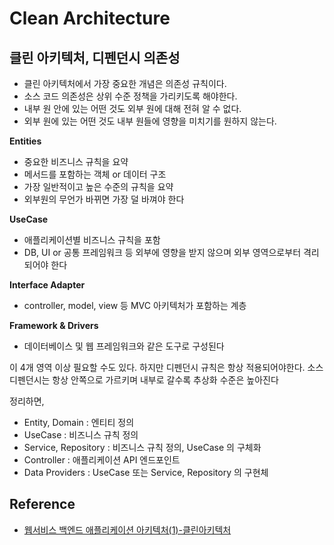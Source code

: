 # Clean Architecture

## 클린 아키텍처, 디펜던시 의존성

* 클린 아키텍처에서 가장 중요한 개념은 의존성 규칙이다.
* 소스 코드 의존성은 상위 수준 정책을 가리키도록 해야한다. 
* 내부 원 안에 있는 어떤 것도 외부 원에 대해 전혀 알 수 없다.
* 외부 원에 있는 어떤 것도 내부 원들에 영향을 미치기를 원하지 않는다.

**Entities**
- 중요한 비즈니스 규칙을 요약
- 메서드를 포함하는 객체 or 데이터 구조
- 가장 일반적이고 높은 수준의 규칙을 요약
- 외부원의 무언가 바뀌면 가장 덜 바껴야 한다

**UseCase**
- 애플리케이션별 비즈니스 규칙을 포함
- DB, UI or 공통 프레임워크 등 외부에 영향을 받지 않으며 외부 영역으로부터 격리되어야 한다

**Interface Adapter**
- controller, model, view 등 MVC 아키텍처가 포함하는 계층

**Framework & Drivers**
- 데이터베이스 및 웹 프레임워크와 같은 도구로 구성된다

이 4개 영역 이상 필요할 수도 있다. 하지만 디펜던시 규칙은 항상 적용되어야한다. 소스 디펜던시는 항상 안쪽으로 가르키며 내부로 갈수록 추상화 수준은 높아진다

정리하면,

- Entity, Domain : 엔티티 정의
- UseCase : 비즈니스 규칙 정의
- Service, Repository : 비즈니스 규칙 정의, UseCase 의 구체화
- Controller : 애플리케이션 API 엔드포인트
- Data Providers : UseCase 또는 Service, Repository 의 구현체

## Reference

* [웹서비스 백엔드 애플리케이션 아키텍처(1)-클린아키텍처](https://brunch.co.kr/@springboot/228)
